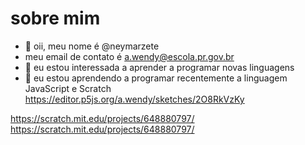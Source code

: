 # sobre mim
- 👋 oii, meu nome é @neymarzete
- meu email de contato é a.wendy@escola.pr.gov.br
- 👀 eu estou interessada a aprender a programar novas linguagens
- 🌱 eu estou aprendendo a programar recentemente a linguagem JavaScript e Scratch
https://editor.p5js.org/a.wendy/sketches/2O8RkVzKy 

https://scratch.mit.edu/projects/648880797/
https://scratch.mit.edu/projects/648880797/
